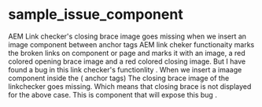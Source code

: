# sample_issue_component
AEM Link checker's closing brace image goes missing when we insert an image component between anchor tags
AEM link cheker functionaity marks the broken links on component or page and marks it with an image, a red colored opening brace image and a red colored closing image.
But I have found a bug in this link checker's functionlity .
When we insert a imaage component inside the <a> </a> ( anchor tags) The closing brace image of the linkchecker goes missing. Which means that closing brace is not displayed for the above case.
This is component that will expose this bug .

